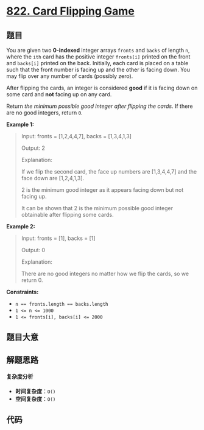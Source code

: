 # [822. Card Flipping Game](https://leetcode.com/problems/card-flipping-game/)

## 题目

You are given two **0-indexed** integer arrays `fronts` and `backs` of length
`n`, where the `ith` card has the positive integer `fronts[i]` printed on the
front and `backs[i]` printed on the back. Initially, each card is placed on a
table such that the front number is facing up and the other is facing down.
You may flip over any number of cards (possibly zero).

After flipping the cards, an integer is considered **good** if it is facing
down on some card and **not** facing up on any card.

Return _the minimum possible good integer after flipping the cards_. If there
are no good integers, return `0`.

**Example 1:**

> Input: fronts = [1,2,4,4,7], backs = [1,3,4,1,3]
>
> Output: 2
>
> Explanation:
>
> If we flip the second card, the face up numbers are [1,3,4,4,7] and the face down are [1,2,4,1,3].
>
> 2 is the minimum good integer as it appears facing down but not facing up.
>
> It can be shown that 2 is the minimum possible good integer obtainable after flipping some cards.

**Example 2:**

> Input: fronts = [1], backs = [1]
>
> Output: 0
>
> Explanation:
>
> There are no good integers no matter how we flip the cards, so we return 0.

**Constraints:**

- `n == fronts.length == backs.length`
- `1 <= n <= 1000`
- `1 <= fronts[i], backs[i] <= 2000`

## 题目大意

## 解题思路

#### 复杂度分析

- **时间复杂度**：`O()`
- **空间复杂度**：`O()`

## 代码

```javascript

```
